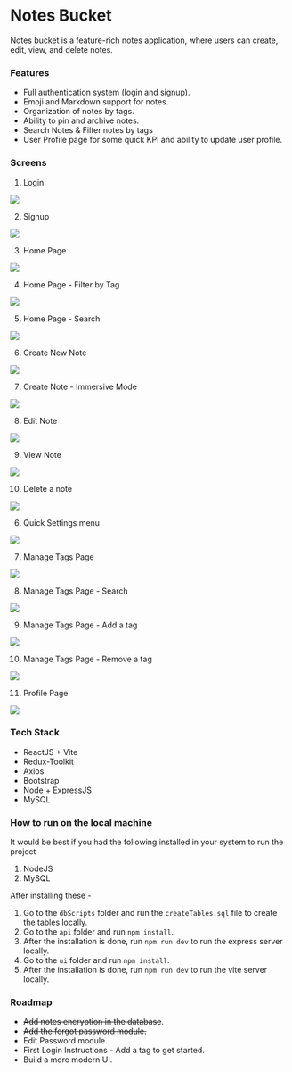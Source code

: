 # Notes Bucket

Notes bucket is a feature-rich notes application, where users can create, edit, view, and delete notes.

### Features

- Full authentication system (login and signup).
- Emoji and Markdown support for notes.
- Organization of notes by tags.
- Ability to pin and archive notes.
- Search Notes & Filter notes by tags
- User Profile page for some quick KPI and ability to update user profile.

### Screens

1. Login

![](Screens/Login.png)

2. Signup

![](Screens/Signup.png)

3. Home Page

![](Screens/HomePage.png)

4. Home Page - Filter by Tag

![](Screens/HomePage_FilterByTag.png)

5. Home Page - Search

![](Screens/HomePage_Search.png)

6. Create New Note

![](Screens/CreateNote.png)

7. Create Note - Immersive Mode

![](Screens/CreateNote_ImmersiveMode.png)

8. Edit Note

![](Screens/EditNote.png)

9. View Note

![](Screens/ViewNotes.png)

10. Delete a note

![](Screens/DeleteNote.png)

6. Quick Settings menu

![](Screens/QuickSettings.png)

7. Manage Tags Page

![](Screens/ManageTagsPage.png)

8. Manage Tags Page - Search

![](Screens/ManageTagsPage_Search.png)

9. Manage Tags Page - Add a tag

![](Screens/ManageTagsPage_AddTag.png)

10. Manage Tags Page - Remove a tag

![](Screens/ManageTagsPage_Delete.png)

11. Profile Page

![](Screens/ProfilePage.png)

### Tech Stack

- ReactJS + Vite
- Redux-Toolkit
- Axios
- Bootstrap
- Node + ExpressJS
- MySQL

### How to run on the local machine

It would be best if you had the following installed in your system to run the project

1. NodeJS
2. MySQL

After installing these -

1. Go to the `dbScripts` folder and run the `createTables.sql` file to create the tables locally.
2. Go to the `api` folder and run `npm install`.
3. After the installation is done, run `npm run dev` to run the express server locally.
4. Go to the `ui` folder and run `npm install`.
5. After the installation is done, run `npm run dev` to run the vite server locally.

### Roadmap

- ~~Add notes encryption in the database~~.
- ~~Add the forgot password module.~~
- Edit Password module.
- First Login Instructions - Add a tag to get started.
- Build a more modern UI.

